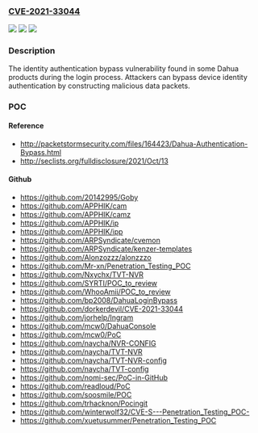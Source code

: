 ### [CVE-2021-33044](https://cve.mitre.org/cgi-bin/cvename.cgi?name=CVE-2021-33044)
![](https://img.shields.io/static/v1?label=Product&message=Some%20Dahua%20IP%20Camera%2C%20Video%20Intercom%2C%20PTZ%20Dome%20Camera%2C%20Thermal%20Camera%20devices&color=blue)
![](https://img.shields.io/static/v1?label=Version&message=n%2Fa&color=blue)
![](https://img.shields.io/static/v1?label=Vulnerability&message=Improper%20Authentication&color=brighgreen)

### Description

The identity authentication bypass vulnerability found in some Dahua products during the login process. Attackers can bypass device identity authentication by constructing malicious data packets.

### POC

#### Reference
- http://packetstormsecurity.com/files/164423/Dahua-Authentication-Bypass.html
- http://seclists.org/fulldisclosure/2021/Oct/13

#### Github
- https://github.com/20142995/Goby
- https://github.com/APPHIK/cam
- https://github.com/APPHIK/camz
- https://github.com/APPHIK/ip
- https://github.com/APPHIK/ipp
- https://github.com/ARPSyndicate/cvemon
- https://github.com/ARPSyndicate/kenzer-templates
- https://github.com/Alonzozzz/alonzzzo
- https://github.com/Mr-xn/Penetration_Testing_POC
- https://github.com/Nxychx/TVT-NVR
- https://github.com/SYRTI/POC_to_review
- https://github.com/WhooAmii/POC_to_review
- https://github.com/bp2008/DahuaLoginBypass
- https://github.com/dorkerdevil/CVE-2021-33044
- https://github.com/jorhelp/Ingram
- https://github.com/mcw0/DahuaConsole
- https://github.com/mcw0/PoC
- https://github.com/naycha/NVR-CONFIG
- https://github.com/naycha/TVT-NVR
- https://github.com/naycha/TVT-NVR-config
- https://github.com/naycha/TVT-config
- https://github.com/nomi-sec/PoC-in-GitHub
- https://github.com/readloud/PoC
- https://github.com/soosmile/POC
- https://github.com/trhacknon/Pocingit
- https://github.com/winterwolf32/CVE-S---Penetration_Testing_POC-
- https://github.com/xuetusummer/Penetration_Testing_POC

